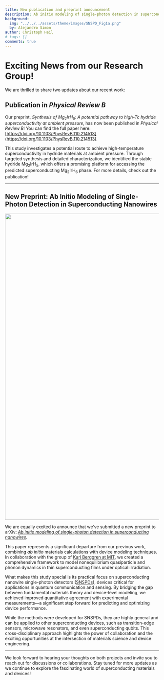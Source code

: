 ```yaml
---
title: New publication and preprint announcement
description: Ab initio modeling of single-photon detection in superconducting nanowires
background:
  img: "../../../assets/theme/images/SNSPD_Fig1a.png"
  by: Alejandro Simon
author: Christoph Heil
# tags: []
comments: true
---
```


# Exciting News from our Research Group!  
We are thrilled to share two updates about our recent work:

## Publication in *Physical Review B*
Our preprint, *Synthesis of Mg<sub>2</sub>IrH<sub>5</sub>: A potential pathway to high-Tc hydride superconductivity at
ambient pressure*, has now been published in *Physical Review B*! You can find the full paper here: [https://doi.org/10.1103/PhysRevB.110.214513](https://doi.org/10.1103/PhysRevB.110.214513).  

This study investigates a potential route to achieve high-temperature superconductivity in hydride materials at ambient
pressure. Through targeted synthesis and detailed characterization, we identified the stable hydride Mg<sub>2</sub>IrH<sub>5</sub>, which offers a promising platform for accessing the predicted superconducting Mg<sub>2</sub>IrH<sub>6</sub>
phase. For more details, check out the publication!  


---
## New Preprint: Ab Initio Modeling of Single-Photon Detection in Superconducting Nanowires
<img src="../../../assets/theme/images/SNSPD_Fig1a.png" width="1000"/>

We are equally excited to announce that we’ve submitted a new preprint to arXiv: [*Ab initio modeling of single-photon detection in superconducting nanowires*](https://arxiv.org/abs/2501.13791).

This paper represents a significant departure from our previous work, combining *ab initio* materials calculations with device modeling techniques. In collaboration with the group of [Karl Berggren at MIT](https://qnn-rle.mit.edu/), we created a comprehensive framework to model nonequilibrium quasiparticle and phonon dynamics in thin superconducting films under optical irradiation.

What makes this study special is its practical focus on superconducting nanowire single-photon detectors ([SNSPDs](https://en.wikipedia.org/wiki/Superconducting_nanowire_single-photon_detector)), devices critical for applications in quantum communication and sensing. By bridging the gap between fundamental materials theory and device-level modeling, we achieved improved quantitative agreement with experimental measurements—a significant step forward for predicting and optimizing device performance.

While the methods were developed for SNSPDs, they are highly general and can be applied to other superconducting devices, such as transition-edge sensors, microwave resonators, and even superconducting qubits. This cross-disciplinary approach highlights the power of collaboration and the exciting opportunities at the intersection of materials science and device engineering.

---

We look forward to hearing your thoughts on both projects and invite you to reach out for discussions or collaborations. Stay tuned for more updates as we continue to explore the fascinating world of superconducting materials and devices!

